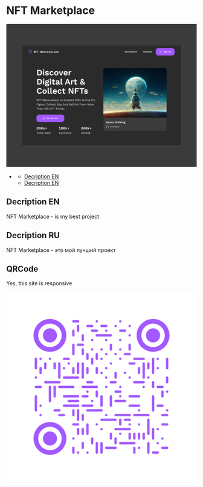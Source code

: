 <h1 id="project-name">NFT Marketplace</h1>
<img id="preview-image" src="/Preview.jpg" alt="Preview"/>

<ul>
  <li>
    <ul>
      <li>
        <a href="#description-en">Decription EN</a>
      </li>
      <li>
    <a href="#description-en">Decription EN</a>
  </li>
    </ul>
  </li>
</ul>

<h2>Decription EN</h2>
<p id="decription-en">
NFT Marketplace - is my best project
</p>

<h2>Decription RU</h2>
<p id="decription-ru">
NFT Marketplace - это мой лучший проект
</p>

<h2>QRCode</h2>
<p>Yes, this site is responsive</p>
<img id="qrcode-image" src="/QRcode.png" alt="QRcode"/>
